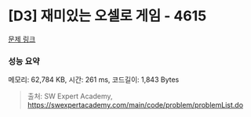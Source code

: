 # [D3] 재미있는 오셀로 게임 - 4615 

[문제 링크](https://swexpertacademy.com/main/code/problem/problemDetail.do?contestProbId=AWQmA4uK8ygDFAXj) 

### 성능 요약

메모리: 62,784 KB, 시간: 261 ms, 코드길이: 1,843 Bytes



> 출처: SW Expert Academy, https://swexpertacademy.com/main/code/problem/problemList.do